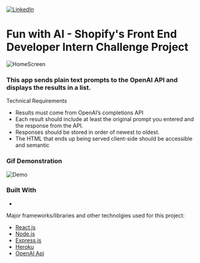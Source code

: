 <div id="top"></div>

[![LinkedIn][linkedin-shield]][linkedin-url]

# Fun with AI - Shopify's Front End Developer Intern Challenge Project

![HomeScreen](https://user-images.githubusercontent.com/69439997/169225568-6307d378-b762-4294-bfc8-93d4345675fa.PNG)


<!-- ABOUT THE PROJECT -->

### This app sends plain text prompts to the OpenAI API and displays the results in a list.

Technical Requirements
* Results must come from OpenAI’s completions API
* Each result should include at least the original prompt you entered and the response from the API.
* Responses should be stored in order of newest to oldest.
* The HTML that ends up being served client-side should be accessible and semantic 

### Gif Demonstration

![Demo](https://user-images.githubusercontent.com/69439997/169228310-b350877b-3f30-40d9-bed6-d3ba42efb84c.gif)


### Built With
*

Major frameworks/libraries and other technolgies used for this project: 

* [React.js](https://reactjs.org/)
* [Node.js](https://nodejs.org/en/)
* [Express.js](https://expressjs.com/)
* [Heroku](https://www.heroku.com/)
* [OpenAI Api](https://openai.com/api/)


[linkedin-shield]: https://img.shields.io/badge/-LinkedIn-black.svg?style=for-the-badge&logo=linkedin&colorB=555
[linkedin-url]: https://www.linkedin.com/in/paulfranco12/
